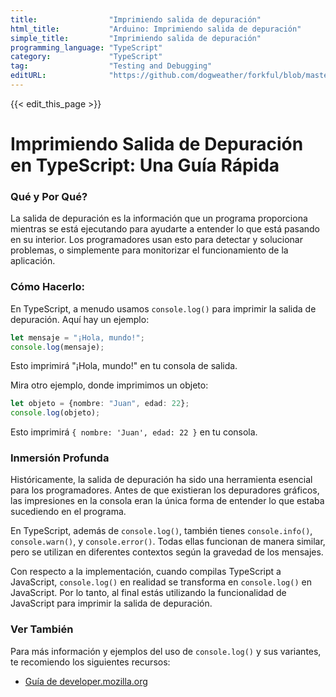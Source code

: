 ```yaml
---
title:                "Imprimiendo salida de depuración"
html_title:           "Arduino: Imprimiendo salida de depuración"
simple_title:         "Imprimiendo salida de depuración"
programming_language: "TypeScript"
category:             "TypeScript"
tag:                  "Testing and Debugging"
editURL:              "https://github.com/dogweather/forkful/blob/master/content/es/typescript/printing-debug-output.md"
---
```


{{< edit_this_page >}}

# Imprimiendo Salida de Depuración en TypeScript: Una Guía Rápida

### Qué y Por Qué?

La salida de depuración es la información que un programa proporciona mientras se está ejecutando para ayudarte a entender lo que está pasando en su interior. Los programadores usan esto para detectar y solucionar problemas, o simplemente para monitorizar el funcionamiento de la aplicación.

### Cómo Hacerlo:

En TypeScript, a menudo usamos `console.log()` para imprimir la salida de depuración. Aquí hay un ejemplo:
```TypeScript
let mensaje = "¡Hola, mundo!";
console.log(mensaje);
```
Esto imprimirá "¡Hola, mundo!" en tu consola de salida.

Mira otro ejemplo, donde imprimimos un objeto:
```TypeScript
let objeto = {nombre: "Juan", edad: 22};
console.log(objeto);
```
Esto imprimirá `{ nombre: 'Juan', edad: 22 }` en tu consola.

### Inmersión Profunda

Históricamente, la salida de depuración ha sido una herramienta esencial para los programadores. Antes de que existieran los depuradores gráficos, las impresiones en la consola eran la única forma de entender lo que estaba sucediendo en el programa.

En TypeScript, además de `console.log()`, también tienes `console.info()`, `console.warn()`, y `console.error()`. Todas ellas funcionan de manera similar, pero se utilizan en diferentes contextos según la gravedad de los mensajes.

Con respecto a la implementación, cuando compilas TypeScript a JavaScript, `console.log()` en realidad se transforma en `console.log()` en JavaScript. Por lo tanto, al final estás utilizando la funcionalidad de JavaScript para imprimir la salida de depuración.

### Ver También

Para más información y ejemplos del uso de `console.log()` y sus variantes, te recomiendo los siguientes recursos:

- [Guía de developer.mozilla.org](https://developer.mozilla.org/es/docs/Web/API/Console/log)